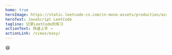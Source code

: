 ```yaml
---
home: true
heroImage: https://static.leetcode-cn.com/cn-mono-assets/production/assets/leetcode-logo.5d9d9fa9.svg
heroText: JavaScript LeetCode
tagline: 记录LeetCode的练习
actionText: 快速上手 →
actionLink: /views/easy/
---
```

:smile:
